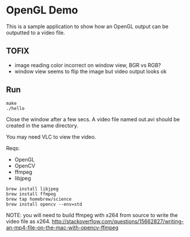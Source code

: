 # OpenGL Demo

This is a sample application to show how an OpenGL output can be outputted to a video file.

## TOFIX

* image reading color incorrect on window view, BGR vs RGB?
* window view seems to flip the image but video output looks ok

## Run

```
make
./hello
```
Close the window after a few secs.
A video file named out.avi should be created in the same directory.

You may need VLC to view the video.

Reqs:
* OpenGL
* OpenCV
* ffmpeg
* libjpeg

```
brew install libjpeg
brew install ffmpeg
brew tap homebrew/science
brew install opencv --env=std
```

NOTE: you will need to build ffmpeg with x264 from source to write the
video file as x264.
http://stackoverflow.com/questions/15662827/writing-an-mp4-file-on-the-mac-with-opencv-ffmpeg

